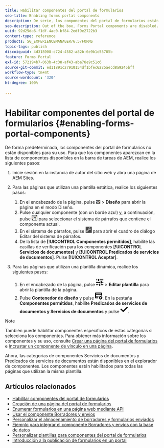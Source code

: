 ```yaml
---
title: Habilitar componentes del portal de formularios
seo-title: Enabling forms portal components
description: De serie, los componentes del portal de formularios están deshabilitados. Habilite los grupos Servicios de documentos y Predicados de servicios de documentos para habilitar los componentes del portal de formularios.
seo-description: Out of the box, Forms Portal components are disabled. Enable Document Services and Document Services Predicates groups to enable Forms Portal components.
uuid: 92d25da6-f1df-4ac0-bf84-2edf9e2722b3
content-type: reference
products: SG_EXPERIENCEMANAGER/6.5/FORMS
topic-tags: publish
discoiquuid: 4d318908-c724-4582-a82b-6e9b1c55705b
feature: Forms Portal
exl-id: 572194b7-063b-4c38-af43-aba78e9c51c6
source-git-commit: ed11891c27910154df1bfec6225aecd8a9245bff
workflow-type: tm+mt
source-wordcount: '320'
ht-degree: 100%

---
```


# Habilitar componentes del portal de formularios {#enabling-forms-portal-components}

De forma predeterminada, los componentes del portal de formularios no están disponibles para su uso. Para que los componentes aparezcan en la lista de componentes disponibles en la barra de tareas de AEM, realice los siguientes pasos:

1. Inicie sesión en la instancia de autor del sitio web y abra una página de AEM Sites.

1. Para las páginas que utilizan una plantilla estática, realice los siguientes pasos:

   1. En el encabezado de la página, pulse ![lista desplegable de lienzo](assets/canvas-drop-down.png) > **Diseño** para abrir la página en el modo Diseño.
   1. Pulse cualquier componente (con un borde azul) y, a continuación, pulse ![nivel de campo](assets/field-level.png) para seleccionar el sistema de párrafos que contiene el componente actual.
   1. En el sistema de párrafos, pulse ![settings_icon](assets/settings_icon.png) para abrir el cuadro de diálogo Editar del sistema de párrafos.
   1. De la lista de **[!UICONTROL Componentes permitidos]**, habilite las casillas de verificación para los componentes **[!UICONTROL Servicios de documentos]** y **[!UICONTROL Predicados de servicios de documentos]**. Pulse **[!UICONTROL Aceptar]**.

1. Para las páginas que utilizan una plantilla dinámica, realice los siguientes pasos:

   1. En el encabezado de la página, pulse ![propiedades](assets/properties.png) > **Editar plantilla** para abrir la plantilla de la página.
   1. Pulse **Contenedor de diseño** y pulse ![FeedManagement](/help/forms/using/assets/feedmanagement.png). En la pestaña **Componentes permitidos**, habilite **Predicados de servicios de documentos y Servicios de documentos** y pulse ![aem_6_3_forms_save](assets/aem_6_3_forms_save.png).

>[!NOTE]
>
>También puede habilitar componentes específicos de estas categorías si selecciona los componentes. Para obtener más información sobre los componentes y su uso, consulte [Crear una página del portal de formularios](/help/forms/using/creating-form-portal-page.md) e [Incrustar un componente de vínculo en una página](/help/forms/using/embedding-link-component-page.md).

Ahora, las categorías de componentes Servicios de documentos y Predicados de servicios de documentos están disponibles en el explorador de componentes. Los componentes están habilitados para todas las páginas que utilizan la misma plantilla.

## Artículos relacionados

* [Habilitar componentes del portal de formularios](/help/forms/using/enabling-forms-portal-components.md)
* [Creación de una página del portal de formularios](/help/forms/using/creating-form-portal-page.md)
* [Enumerar formularios en una página web mediante API](/help/forms/using/listing-forms-webpage-using-apis.md)
* [Usar el componente Borradores y envíos](/help/forms/using/draft-submission-component.md)
* [Personalizar el almacenamiento de borradores y formularios enviados](/help/forms/using/draft-submission-component.md)
* [Ejemplo para integrar el componente Borradores y envíos con la base de datos](/help/forms/using/integrate-draft-submission-database.md)
* [Personalizar plantillas para componentes del portal de formularios](/help/forms/using/customizing-templates-forms-portal-components.md)
* [Introducción a la publicación de formularios en un portal](/help/forms/using/introduction-publishing-forms.md)
